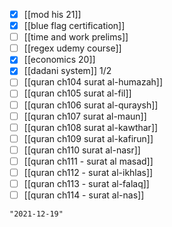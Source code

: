 - [x] [[mod his 21]]
- [x] [[blue flag certification]]
- [ ] [[time and work prelims]]
- [ ] [[regex udemy course]]
- [x] [[economics 20]]
- [x] [[dadani system]] 1/2
- [ ] [[quran ch104 surat al-humazah]]
- [ ] [[quran ch105 surat al-fil]]
- [ ] [[quran ch106 surat al-quraysh]]
- [ ] [[quran ch107 surat al-maun]]
- [ ] [[quran ch108 surat al-kawthar]]
- [ ] [[quran ch109 surat al-kafirun]]
- [ ] [[quran ch110 surat al-nasr]]
- [ ] [[quran ch111 - surat al masad]]
- [ ] [[quran ch112 - surat al-ikhlas]]
- [ ] [[quran ch113 - surat al-falaq]]
- [ ] [[quran ch114 - surat al-nas]]

```query 2021-11-10 09:59
"2021-12-19"
```